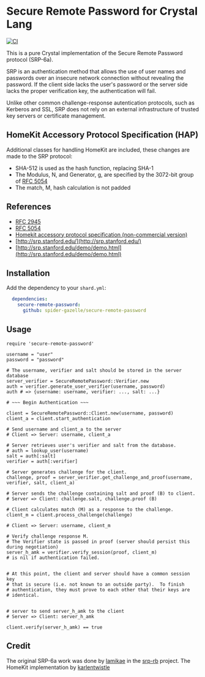 # Secure Remote Password for Crystal Lang

[![CI](https://github.com/spider-gazelle/secure-remote-password/actions/workflows/ci.yml/badge.svg)](https://github.com/spider-gazelle/secure-remote-password/actions/workflows/ci.yml)

This is a pure Crystal implementation of the Secure Remote Password protocol (SRP-6a).

SRP is an authentication method that allows the use of user names and passwords over an insecure network connection without revealing the password. If the client side lacks the user's password or the server side lacks the proper verification key, the authentication will fail.

Unlike other common challenge-response autentication protocols, such as Kerberos and SSL, SRP does not rely on an external infrastructure of trusted key servers or certificate management.

## HomeKit Accessory Protocol Specification (HAP)

Additional classes for handling HomeKit are included, these changes are made to the SRP protocol:

- SHA-512 is used as the hash function, replacing SHA-1
- The Modulus, N, and Generator, g, are specified by the 3072-bit group of [RFC 5054](https://tools.ietf.org/html/rfc5054)
- The match, M, hash calculation is not padded

## References

- [RFC 2945](https://tools.ietf.org/html/rfc2945)
- [RFC 5054](https://tools.ietf.org/html/rfc5054)
- [Homekit accessory protocol specification (non-commercial version)](https://developer.apple.com/documentation/homekit)
-	[http://srp.stanford.edu/](http://srp.stanford.edu/)
-	[http://srp.stanford.edu/demo/demo.html](http://srp.stanford.edu/demo/demo.html)

## Installation

Add the dependency to your `shard.yml`:

  ```yaml
    dependencies:
      secure-remote-password:
        github: spider-gazelle/secure-remote-password
  ```

## Usage

```crystal
require 'secure-remote-password'

username = "user"
password = "password"

# The username, verifier and salt should be stored in the server database
server_verifier = SecureRemotePassword::Verifier.new
auth = verifier.generate_user_verifier(username, password)
auth # => {username: username, verifier: ..., salt: ...}

# ~~~ Begin Authentication ~~~

client = SecureRemotePassword::Client.new(username, password)
client_a = client.start_authentication

# Send username and client_a to the server
# Client => Server: username, client_a

# Server retrieves user's verifier and salt from the database.
# auth = lookup_user(username)
salt = auth[:salt]
verifier = auth[:verifier]

# Server generates challenge for the client.
challenge, proof = server_verifier.get_challenge_and_proof(username, verifier, salt, client_a)

# Server sends the challenge containing salt and proof (B) to client.
# Server => Client: challenge.salt, challenge.proof (B)

# Client calculates match (M) as a response to the challenge.
client_m = client.process_challenge(challenge)

# Client => Server: username, client_m

# Verify challenge response M.
# The Verifier state is passed in proof (server should persist this during negotiation)
server_h_amk = verifier.verify_session(proof, client_m)
# is nil if authentication failed.


# At this point, the client and server should have a common session key
# that is secure (i.e. not known to an outside party).  To finish
# authentication, they must prove to each other that their keys are
# identical.


# server to send server_h_amk to the client
# Server => Client: server_h_amk

client.verify(server_h_amk) == true

```

## Credit

The original SRP-6a work was done by [lamikae](https://github.com/lamikae/) in the [srp-rb](https://github.com/lamikae/srp-rb) project.
The HomeKit implementation by [karlentwistle](https://github.com/karlentwistle/ruby_home-srp/)
